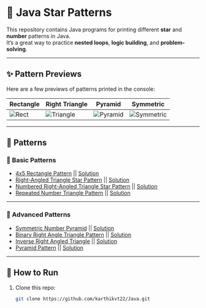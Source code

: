 # 🌟 Java Star Patterns

This repository contains Java programs for printing different **star** and **number** patterns in Java.  
It’s a great way to practice **nested loops**, **logic building**, and **problem-solving**.  

---

## ✨ Pattern Previews

Here are a few previews of patterns printed in the console:

| Rectangle | Right Triangle | Pyramid | Symmetric |
|-----------|----------------|---------|-----------|
| ![Rect](https://i.imgur.com/H5drV6Q.gif) | ![Triangle](https://i.imgur.com/4V1KcTR.gif) | ![Pyramid](https://i.imgur.com/CLpUj7P.gif) | ![Symmetric](https://i.imgur.com/lAjGUnG.gif) |

---

## 📂 Patterns

### 🔹 Basic Patterns
- [4x5 Rectangle Pattern](https://static.takeuforward.org/wp/uploads/2022/08/P1.png) || [Solution](https://github.com/karthikvt22/Java/blob/main/Patterns/4x5%20Pattern)
- [Right-Angled Triangle Star Pattern](https://static.takeuforward.org/wp/uploads/2022/08/P2.png) || [Solution](https://github.com/karthikvt22/Java/blob/main/Patterns/Right-Angled%20Triangle%20Star%20Pattern)
- [Numbered Right-Angled Triangle Star Pattern](https://static.takeuforward.org/wp/uploads/2022/08/P3.png) || [Solution](https://github.com/karthikvt22/Java/blob/main/Patterns/Numered%20Right%20Angled%20Tri)
- [Repeated Number Triangle Pattern](https://static.takeuforward.org/wp/uploads/2022/08/P4.png) || [Solution](https://github.com/karthikvt22/Java/blob/main/Patterns/Numered%20Right%20Angled%20Tri)

---

### 🔹 Advanced Patterns
- [Symmetric Number Pyramid](https://static.takeuforward.org/wp/uploads/2022/08/P12.png) || [Solution](https://github.com/karthikvt22/Java/blob/main/Patterns/Symmetric%20number%20pyramid)
- [Binary Right Angle Triangle Pattern](https://static.takeuforward.org/wp/uploads/2022/08/P11.png) || [Solution](https://github.com/karthikvt22/Java/blob/main/Patterns/Binary%20Right%20angle%20triangle%20pattern)
- [Inverse Right Angled Triangle](https://static.takeuforward.org/wp/uploads/2022/08/P5.png) || [Solution](https://github.com/karthikvt22/Java/blob/main/Patterns/Inverse%20Right%20Angled%20Triangle)
- [Pyramid Pattern](https://static.takeuforward.org/wp/uploads/2022/08/P8.png) || [Solution](https://github.com/karthikvt22/Java/blob/main/Patterns/Pyramid%20Pattern)

---

## 🚀 How to Run
1. Clone this repo:
   ```bash
   git clone https://github.com/karthikvt22/Java.git

